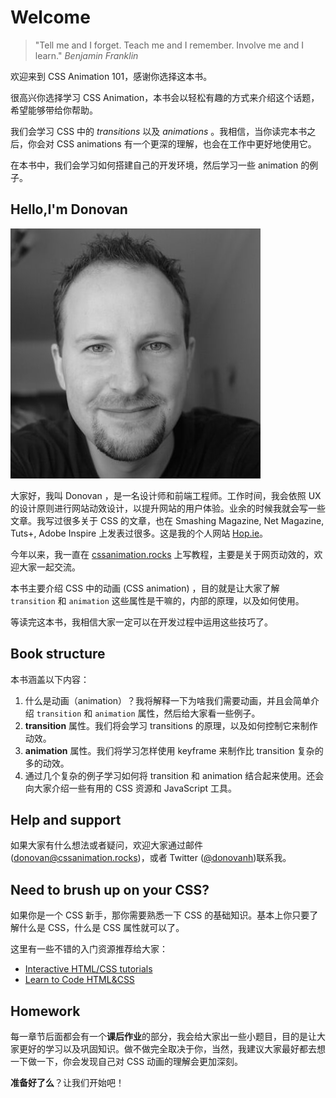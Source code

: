 # Welcome

> "Tell me and I forget. Teach me and I remember. Involve me and I learn." _Benjamin Franklin_

欢迎来到 CSS Animation 101，感谢你选择这本书。

很高兴你选择学习 CSS Animation，本书会以轻松有趣的方式来介绍这个话题，希望能够带给你帮助。

我们会学习 CSS 中的 _transitions_ 以及 _animations_ 。我相信，当你读完本书之后，你会对 CSS animations 有一个更深的理解，也会在工作中更好地使用它。

在本书中，我们会学习如何搭建自己的开发环境，然后学习一些 animation 的例子。

## Hello,I'm Donovan

![Donovan Hutchinson](images/donovan_hutchinson.jpg)

大家好，我叫 Donovan ，是一名设计师和前端工程师。工作时间，我会依照 UX 的设计原则进行网站动效设计，以提升网站的用户体验。业余的时候我就会写一些文章。我写过很多关于 CSS 的文章，也在 Smashing Magazine, Net Magazine, Tuts+, Adobe Inspire 上发表过很多。这是我的个人网站 [Hop.ie](http://hop.ie/)。

今年以来，我一直在 [cssanimation.rocks](https://cssanimation.rocks/) 上写教程，主要是关于网页动效的，欢迎大家一起交流。

本书主要介绍 CSS 中的动画 (CSS animation) ，目的就是让大家了解 `transition` 和 `animation` 这些属性是干嘛的，内部的原理，以及如何使用。

等读完这本书，我相信大家一定可以在开发过程中运用这些技巧了。

## Book structure

本书涵盖以下内容：

1. 什么是动画（animation）？我将解释一下为啥我们需要动画，并且会简单介绍 `transition` 和 `animation` 属性，然后给大家看一些例子。
2. **transition** 属性。我们将会学习 transitions 的原理，以及如何控制它来制作动效。
3. **animation** 属性。我们将学习怎样使用 keyframe 来制作比 transition 复杂的多的动效。
4. 通过几个复杂的例子学习如何将 transition 和 animation 结合起来使用。还会向大家介绍一些有用的 CSS 资源和 JavaScript 工具。

## Help and support

如果大家有什么想法或者疑问，欢迎大家通过邮件([donovan@cssanimation.rocks](mailto:donovan@cssanimation.rocks))，或者 Twitter ([@donovanh](https://twitter.com/donovanh))联系我。

## Need to brush up on your CSS?

如果你是一个 CSS 新手，那你需要熟悉一下 CSS 的基础知识。基本上你只要了解什么是 CSS，什么是 CSS 属性就可以了。

这里有一些不错的入门资源推荐给大家：

- [Interactive HTML/CSS tutorials](http://www.codeavengers.com/)
- [Learn to Code HTML&CSS](https://learn.shayhowe.com/html-css/)

## Homework

每一章节后面都会有一个**课后作业**的部分，我会给大家出一些小题目，目的是让大家更好的学习以及巩固知识。做不做完全取决于你，当然，我建议大家最好都去想一下做一下，你会发现自己对 CSS 动画的理解会更加深刻。

**准备好了么**？让我们开始吧！
